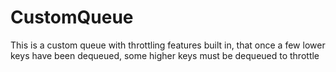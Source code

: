 # CustomQueue
This is a custom queue with throttling features built in, that once a few lower keys have been dequeued, some higher keys must be dequeued to throttle
